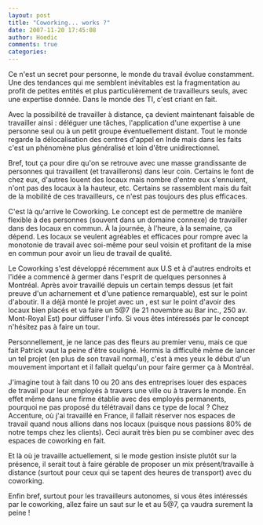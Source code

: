 ```yaml
---
layout: post
title: "Coworking... works ?"
date: 2007-11-20 17:45:08
author: Hoedic
comments: true
categories: 
---
```



Ce n'est un secret pour personne, le monde du travail évolue constamment. Une des tendances qui me semblent inévitables est la fragmentation au profit de petites entités et plus particulièrement de travailleurs seuls, avec une expertise donnée. Dans le monde des TI, c'est criant en fait.

Avec la possibilité de travailler à distance, ça devient maintenant faisable de travailler ainsi : déléguer une tâches, l'application d'une expertise à une personne seul ou à un petit groupe éventuellement distant. Tout le monde regarde la délocalisation des centres d'appel en Inde mais dans les faits c'est un phénomène plus généralisé et loin d'être unidirectionnel.

Bref, tout ça pour dire qu'on se retrouve avec une masse grandissante de personnes qui travaillent (et travaillerons) dans leur coin. Certains le font de chez eux, d'autres louent des locaux mais nombre d'entre eux s'ennuient, n'ont pas des locaux à la hauteur, etc. Certains se rassemblent mais du fait de la mobilité de ces travailleurs, ce n'est pas toujours des plus efficaces.

C'est là qu'arrive le Coworking. Le concept est de permettre de manière flexible à des personnes (souvent dans un domaine connexe) de travailler dans des locaux en commun. À la journée, à l'heure, à la semaine, ça dépend. Les locaux se veulent agréables et efficaces pour rompre avec la monotonie de travail avec soi-même pour seul voisin et profitant de la mise en commun pour avoir un lieu de travail de qualité.

Le Coworking s'est développé récemment aux U.S et à d'autres endroits et l'idée a commencé à germer dans l'esprit de quelques personnes à Montréal. Après avoir travaillé depuis un certain temps dessus (et fait preuve d'un acharnement et d'une patience remarquable),  est sur le point d'aboutir. Il a déjà monté le projet avec un , est sur le point d'avoir des locaux bien placés et va faire un 5@7 (le 21 novembre au Bar inc.,  250  av. Mont-Royal Est) pour diffuser l'info. Si vous êtes intéressés par le concept n'hésitez pas à faire un tour.

Personnellement, je ne lance pas des fleurs au premier venu, mais ce que fait Patrick vaut la peine d'être souligné. Hormis la difficulté même de lancer un tel projet (en plus de son travail normal), c'est à mes yeux le début d'un mouvement important et il fallait quelqu'un pour faire germer ça à Montréal.

J'imagine tout à fait dans 10 ou 20 ans des entreprises louer des espaces de travail pour leur employés à travers une ville ou à travers le monde. En effet même dans une firme établie avec des employés permanents, pourquoi ne pas proposé du télétravail dans ce type de local ? Chez Accenture, où j'ai travaillé en France, il fallait réserver nos espaces de travail quand nous allions dans nos locaux (puisque nous passions 80% de notre temps chez les clients). Ceci aurait très bien pu se combiner avec des espaces de coworking en fait.

Et là où je travaille actuellement, si le mode gestion insiste plutôt sur la présence, il serait tout à faire gérable de proposer un mix présent/travaille à distance (surtout pour ceux qui se tapent des heures de transport) avec du coworking.

Enfin bref, surtout pour les travailleurs autonomes, si vous êtes intéressés par le coworking, allez faire un saut sur le  et au 5@7, ça vaudra surement la peine !